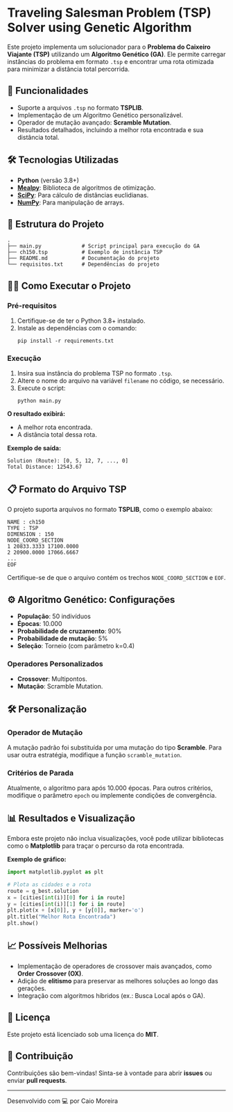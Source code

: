 # **Traveling Salesman Problem (TSP) Solver using Genetic Algorithm**

Este projeto implementa um solucionador para o **Problema do Caixeiro Viajante (TSP)** utilizando um **Algoritmo Genético (GA)**. Ele permite carregar instâncias do problema em formato `.tsp` e encontrar uma rota otimizada para minimizar a distância total percorrida.

## 🚀 **Funcionalidades**
- Suporte a arquivos `.tsp` no formato **TSPLIB**.
- Implementação de um Algoritmo Genético personalizável.
- Operador de mutação avançado: **Scramble Mutation**.
- Resultados detalhados, incluindo a melhor rota encontrada e sua distância total.

## 🛠️ **Tecnologias Utilizadas**
- **Python** (versão 3.8+)
- [**Mealpy**](https://github.com/thieu1995/mealpy): Biblioteca de algoritmos de otimização.
- [**SciPy**](https://scipy.org/): Para cálculo de distâncias euclidianas.
- [**NumPy**](https://numpy.org/): Para manipulação de arrays.

## 📂 **Estrutura do Projeto**
```
.
├── main.py             # Script principal para execução do GA
├── ch150.tsp           # Exemplo de instância TSP
├── README.md           # Documentação do projeto
└── requisitos.txt      # Dependências do projeto
```

## 🧑‍💻 **Como Executar o Projeto**

### **Pré-requisitos**
1. Certifique-se de ter o Python 3.8+ instalado.
2. Instale as dependências com o comando:
   ```
   pip install -r requirements.txt
   ```

### **Execução**
1. Insira sua instância do problema TSP no formato `.tsp`.
2. Altere o nome do arquivo na variável `filename` no código, se necessário.
3. Execute o script:
   ```
   python main.py
   ```

**O resultado exibirá:**
- A melhor rota encontrada.
- A distância total dessa rota.

**Exemplo de saída:**
```
Solution (Route): [0, 5, 12, 7, ..., 0]
Total Distance: 12543.67
```

## 📋 **Formato do Arquivo TSP**
O projeto suporta arquivos no formato **TSPLIB**, como o exemplo abaixo:
```
NAME : ch150
TYPE : TSP
DIMENSION : 150
NODE_COORD_SECTION
1 20833.3333 17100.0000
2 20900.0000 17066.6667
...
EOF
```
Certifique-se de que o arquivo contém os trechos `NODE_COORD_SECTION` e `EOF`.

## ⚙️ **Algoritmo Genético: Configurações**
- **População**: 50 indivíduos
- **Épocas**: 10.000
- **Probabilidade de cruzamento**: 90%
- **Probabilidade de mutação**: 5%
- **Seleção**: Torneio (com parâmetro k=0.4)

### **Operadores Personalizados**
- **Crossover**: Multipontos.
- **Mutação**: Scramble Mutation.

## 🛠️ **Personalização**

### **Operador de Mutação**
A mutação padrão foi substituída por uma mutação do tipo **Scramble**.
Para usar outra estratégia, modifique a função `scramble_mutation`.

### **Critérios de Parada**
Atualmente, o algoritmo para após 10.000 épocas. Para outros critérios, modifique o parâmetro `epoch` ou implemente condições de convergência.

## 📊 **Resultados e Visualização**
Embora este projeto não inclua visualizações, você pode utilizar bibliotecas como o **Matplotlib** para traçar o percurso da rota encontrada.

**Exemplo de gráfico:**
```python
import matplotlib.pyplot as plt

# Plota as cidades e a rota
route = g_best.solution
x = [cities[int(i)][0] for i in route]
y = [cities[int(i)][1] for i in route]
plt.plot(x + [x[0]], y + [y[0]], marker='o')
plt.title("Melhor Rota Encontrada")
plt.show()
```

## 📈 **Possíveis Melhorias**
- Implementação de operadores de crossover mais avançados, como **Order Crossover (OX)**.
- Adição de **elitismo** para preservar as melhores soluções ao longo das gerações.
- Integração com algoritmos híbridos (ex.: Busca Local após o GA).

## 📜 **Licença**
Este projeto está licenciado sob uma licença do **MIT**.

## 🤝 **Contribuição**
Contribuições são bem-vindas! Sinta-se à vontade para abrir **issues** ou enviar **pull requests**.

---

Desenvolvido com 💻 por Caio Moreira
